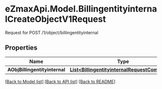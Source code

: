 # eZmaxApi.Model.BillingentityinternalCreateObjectV1Request
Request for POST /1/object/billingentityinternal

## Properties

Name | Type | Description | Notes
------------ | ------------- | ------------- | -------------
**AObjBillingentityinternal** | [**List&lt;BillingentityinternalRequestCompound&gt;**](BillingentityinternalRequestCompound.md) |  | 

[[Back to Model list]](../README.md#documentation-for-models) [[Back to API list]](../README.md#documentation-for-api-endpoints) [[Back to README]](../README.md)

